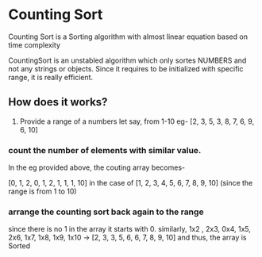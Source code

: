 # Counting Sort
Counting Sort is a Sorting algorithm with almost linear equation based on time complexity

CountingSort is an unstabled algorithm which only sortes NUMBERS and not any strings or objects.
Since it requires to be initialized with specific range, it is really efficient.

## How does it works?
1. Provide a range of a numbers let say, from 1-10
eg- [2, 3, 5, 3, 8, 7, 6, 9, 6, 10] 
### count the number of elements with similar value.
In the eg provided above, the couting array becomes-

[0, 1, 2, 0, 1, 2, 1, 1, 1, 10] in the case of [1, 2, 3, 4, 5, 6, 7, 8, 9, 10] (since the range is from 1 to 10)

### arrange the counting sort back again to the range
since there is no 1 in the array it starts with 0.
similarly, 1x2 , 2x3, 0x4, 1x5, 2x6, 1x7, 1x8, 1x9, 1x10 ->
[2, 3, 3, 5, 6, 6, 7, 8, 9, 10] 
and thus, the array is Sorted
